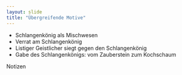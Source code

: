 ```yaml
---
layout: slide
title: "Übergreifende Motive"
---
```


- Schlangenkönig als Mischwesen
- Verrat am Schlangenkönig
- Listiger Geistlicher siegt gegen den Schlangenkönig
- Gabe des Schlangenkönigs: vom Zauberstein zum Kochschaum

<aside class="notes">
Notizen
</aside>